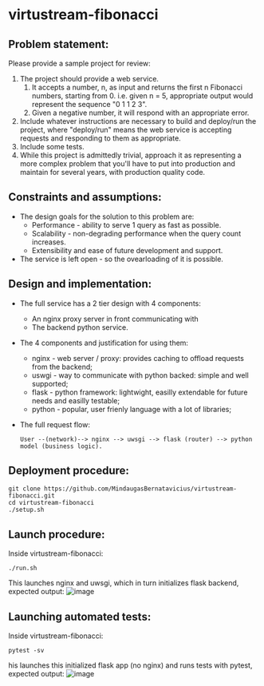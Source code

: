 # virtustream-fibonacci

## Problem statement:
Please provide a sample project for review:
1. The project should provide a web service.
   1. It accepts a number, n, as input and returns the first n Fibonacci numbers, starting from 0. i.e. given n = 5, appropriate output would represent the sequence "0 1 1 2 3".
   2. Given a negative number, it will respond with an appropriate error.
2. Include whatever instructions are necessary to build and deploy/run the project, where "deploy/run" means the web service is accepting requests and responding to them as appropriate.
3. Include some tests.
4. While this project is admittedly trivial, approach it as representing a more complex problem that you'll have to put into production and maintain for several years, with production quality code.

## Constraints and assumptions:
- The design goals for the solution to this problem are:
   - Performance - ability to serve 1 query as fast as possible.
   - Scalability - non-degrading performance when the query count increases.
   - Extensibility and ease of future development and support.
- The service is left open - so the ovearloading of it is possible.

## Design and implementation:
- The full service has a 2 tier design with 4 components:
   - An nginx proxy server in front communicating with 
   - The backend python service.
- The 4 components and justification for using them:
   - nginx - web server / proxy: provides caching to offload requests from the backend;
   - uswgi - way to communicate with python backed: simple and well supported;
   - flask - python framework: lightwight, easilly extendable for future needs and easilly testable;
   - python - popular, user frienly language with a lot of libraries;
   
- The full request flow:
  
  ```User --(network)--> nginx --> uwsgi --> flask (router) --> python model (business logic).```

## Deployment procedure:
```
git clone https://github.com/MindaugasBernatavicius/virtustream-fibonacci.git
cd virtustream-fibonacci
./setup.sh
```

## Launch procedure:

Inside virtustream-fibonacci: 
```
./run.sh
```
This launches nginx and uwsgi, which in turn initializes flask backend, expected output:
![image](https://user-images.githubusercontent.com/7895269/45942455-1b3cf680-bfeb-11e8-94e2-dc59b50cbdfb.png)


## Launching automated tests:


Inside virtustream-fibonacci: 
```
pytest -sv
```
his launches this initialized flask app (no nginx) and runs tests with pytest, expected output:
![image](https://user-images.githubusercontent.com/7895269/45942408-ed57b200-bfea-11e8-9b1e-5ec24c8396a1.png)
